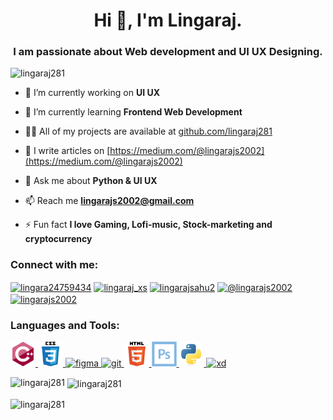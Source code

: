 <h1 align="center">Hi 👋, I'm Lingaraj.</h1>
<h3 align="center">I am passionate about Web development and UI UX Designing.</h3>


<p align="left"> <img src="https://komarev.com/ghpvc/?username=lingaraj281&label=Profile%20views&color=0e75b6&style=flat" alt="lingaraj281" /> </p>

- 🔭 I’m currently working on **UI UX**

- 🌱 I’m currently learning **Frontend Web Development**

- 👨‍💻 All of my projects are available at [github.com/lingaraj281](github.com/lingaraj281)

- 📝 I write articles on [https://medium.com/@lingarajs2002](https://medium.com/@lingarajs2002)

- 💬 Ask me about **Python & UI UX**

- 📫 Reach me **lingarajs2002@gmail.com**

- ⚡ Fun fact **I love Gaming, Lofi-music, Stock-marketing and cryptocurrency**

<h3 align="left">Connect with me:</h3>
<p align="left">
<a href="https://twitter.com/lingara24759434" target="blank"><img align="center" src="https://raw.githubusercontent.com/rahuldkjain/github-profile-readme-generator/master/src/images/icons/Social/twitter.svg" alt="lingara24759434" height="30" width="40" /></a>
<a href="https://instagram.com/lingaraj_xs" target="blank"><img align="center" src="https://raw.githubusercontent.com/rahuldkjain/github-profile-readme-generator/master/src/images/icons/Social/instagram.svg" alt="lingaraj_xs" height="30" width="40" /></a>
<a href="https://www.behance.net/lingarajsahu2" target="blank"><img align="center" src="https://raw.githubusercontent.com/rahuldkjain/github-profile-readme-generator/master/src/images/icons/Social/behance.svg" alt="lingarajsahu2" height="30" width="40" /></a>
<a href="https://medium.com/@lingarajs2002" target="blank"><img align="center" src="https://raw.githubusercontent.com/rahuldkjain/github-profile-readme-generator/master/src/images/icons/Social/medium.svg" alt="@lingarajs2002" height="30" width="40" /></a>
<a href="https://www.hackerrank.com/lingarajs2002" target="blank"><img align="center" src="https://raw.githubusercontent.com/rahuldkjain/github-profile-readme-generator/master/src/images/icons/Social/hackerrank.svg" alt="lingarajs2002" height="30" width="40" /></a>
</p>

<h3 align="left">Languages and Tools:</h3>
<p align="left"> <a href="https://www.w3schools.com/cpp/" target="_blank"> <img src="https://raw.githubusercontent.com/devicons/devicon/master/icons/cplusplus/cplusplus-original.svg" alt="cplusplus" width="40" height="40"/> </a> <a href="https://www.w3schools.com/css/" target="_blank"> <img src="https://raw.githubusercontent.com/devicons/devicon/master/icons/css3/css3-original-wordmark.svg" alt="css3" width="40" height="40"/> </a> <a href="https://www.figma.com/" target="_blank"> <img src="https://www.vectorlogo.zone/logos/figma/figma-icon.svg" alt="figma" width="40" height="40"/> </a> <a href="https://git-scm.com/" target="_blank"> <img src="https://www.vectorlogo.zone/logos/git-scm/git-scm-icon.svg" alt="git" width="40" height="40"/> </a> <a href="https://www.w3.org/html/" target="_blank"> <img src="https://raw.githubusercontent.com/devicons/devicon/master/icons/html5/html5-original-wordmark.svg" alt="html5" width="40" height="40"/> </a> <a href="https://www.photoshop.com/en" target="_blank"> <img src="https://raw.githubusercontent.com/devicons/devicon/master/icons/photoshop/photoshop-line.svg" alt="photoshop" width="40" height="40"/> </a> <a href="https://www.python.org" target="_blank"> <img src="https://raw.githubusercontent.com/devicons/devicon/master/icons/python/python-original.svg" alt="python" width="40" height="40"/> </a> <a href="https://www.adobe.com/products/xd.html" target="_blank"> <img src="https://cdn.worldvectorlogo.com/logos/adobe-xd.svg" alt="xd" width="40" height="40"/> </a> </p>

<p><img align="left" src="https://github-readme-stats.vercel.app/api/top-langs?username=lingaraj281&show_icons=true&locale=en&layout=compact" alt="lingaraj281" /></p>

<p>&nbsp;<img align="center" src="https://github-readme-stats.vercel.app/api?username=lingaraj281&show_icons=true&locale=en" alt="lingaraj281" /></p>

<p><img align="center" src="https://github-readme-streak-stats.herokuapp.com/?user=lingaraj281&" alt="lingaraj281" /></p>
